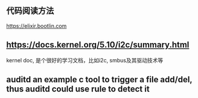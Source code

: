 ## 代码阅读方法
https://elixir.bootlin.com 

## https://docs.kernel.org/5.10/i2c/summary.html 
kernel doc, 是个很好的学习文档，比如i2c, smbus及其驱动技术等

## auditd an example c tool to trigger a file add/del, thus auditd could use rule to detect it
